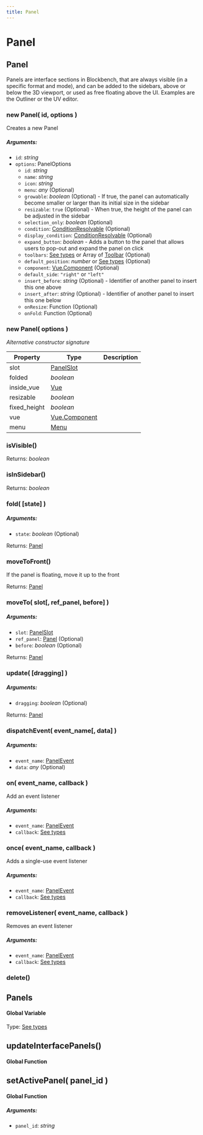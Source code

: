 ```yaml
---
title: Panel
---
```


# Panel
## Panel
Panels are interface sections in Blockbench, that are always visible (in a specific format and mode), and can be added to the sidebars, above or below the 3D viewport, or used as free floating above the UI. Examples are the Outliner or the UV editor.

### new Panel( id, options )
Creates a new Panel

##### Arguments:
* `id`: *string*
* `options`: PanelOptions
	* `id`: *string*
	* `name`: *string*
	* `icon`: *string*
	* `menu`: *any* (Optional)
	* `growable`: *boolean* (Optional) - If true, the panel can automatically become smaller or larger than its initial size in the sidebar
	* `resizable`: `true` (Optional) - When true, the height of the panel can be adjusted in the sidebar
	* `selection_only`: *boolean* (Optional)
	* `condition`: [ConditionResolvable](https://github.com/JannisX11/blockbench-types/blob/main/types/util.d.ts#L1) (Optional)
	* `display_condition`: [ConditionResolvable](https://github.com/JannisX11/blockbench-types/blob/main/types/util.d.ts#L1) (Optional)
	* `expand_button`: *boolean* - Adds a button to the panel that allows users to pop-out and expand the panel on click
	* `toolbars`: [See types](https://github.com/JannisX11/blockbench-types/blob/8049169/types/panel.d.ts#L26) or Array of [Toolbar](action#toolbar) (Optional)
	* `default_position`: *number* or [See types](https://github.com/JannisX11/blockbench-types/blob/8049169/types/panel.d.ts#L31) (Optional)
	* `component`: [Vue.Component](https://v2.vuejs.org/v2/guide/components.html) (Optional)
	* `default_side`: `"right"` or `"left"`
	* `insert_before`: *string* (Optional) - Identifier of another panel to insert this one above
	* `insert_after`: *string* (Optional) - Identifier of another panel to insert this one below
	* `onResize`: Function (Optional)
	* `onFold`: Function (Optional)

### new Panel( options )
*Alternative constructor signature*


| Property | Type | Description |
| -------- | ---- | ----------- |
| slot | [PanelSlot](https://github.com/JannisX11/blockbench-types/blob/8049169/types/panel.d.ts#L3) |  |
| folded | *boolean* |  |
| inside_vue | [Vue](#Vue) |  |
| resizable | *boolean* |  |
| fixed_height | *boolean* |  |
| vue | [Vue.Component](https://v2.vuejs.org/v2/guide/components.html) |  |
| menu | [Menu](menu#menu-1) |  |

### isVisible()

Returns: *boolean*

### isInSidebar()

Returns: *boolean*

### fold( [state] )
##### Arguments:
* `state`: *boolean* (Optional)

Returns: [Panel](panel#panel-1)

### moveToFront()
If the panel is floating, move it up to the front


Returns: [Panel](panel#panel-1)

### moveTo( slot[, ref_panel, before] )
##### Arguments:
* `slot`: [PanelSlot](https://github.com/JannisX11/blockbench-types/blob/8049169/types/panel.d.ts#L3)
* `ref_panel`: [Panel](panel#panel-1) (Optional)
* `before`: *boolean* (Optional)

Returns: [Panel](panel#panel-1)

### update( [dragging] )
##### Arguments:
* `dragging`: *boolean* (Optional)

Returns: [Panel](panel#panel-1)

### dispatchEvent( event_name[, data] )
##### Arguments:
* `event_name`: [PanelEvent](https://github.com/JannisX11/blockbench-types/blob/8049169/types/panel.d.ts#L52)
* `data`: *any* (Optional)


### on( event_name, callback )
Add an event listener

##### Arguments:
* `event_name`: [PanelEvent](https://github.com/JannisX11/blockbench-types/blob/8049169/types/panel.d.ts#L52)
* `callback`: [See types](https://github.com/JannisX11/blockbench-types/blob/8049169/types/panel.d.ts#L81)


### once( event_name, callback )
Adds a single-use event listener

##### Arguments:
* `event_name`: [PanelEvent](https://github.com/JannisX11/blockbench-types/blob/8049169/types/panel.d.ts#L52)
* `callback`: [See types](https://github.com/JannisX11/blockbench-types/blob/8049169/types/panel.d.ts#L85)


### removeListener( event_name, callback )
Removes an event listener

##### Arguments:
* `event_name`: [PanelEvent](https://github.com/JannisX11/blockbench-types/blob/8049169/types/panel.d.ts#L52)
* `callback`: [See types](https://github.com/JannisX11/blockbench-types/blob/8049169/types/panel.d.ts#L89)


### delete()



## Panels
#### Global Variable

Type: [See types](https://github.com/JannisX11/blockbench-types/blob/8049169/types/panel.d.ts#L93)


## updateInterfacePanels()
#### Global Function




## setActivePanel( panel_id )
#### Global Function

##### Arguments:
* `panel_id`: *string*


